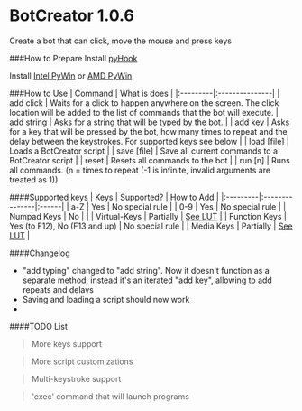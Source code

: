 # BotCreator 1.0.6
Create a bot that can click, move the mouse and press keys

###How to Prepare
Install [pyHook](http://sourceforge.net/projects/pyhook/)

Install [Intel PyWin](http://sourceforge.net/projects/pywin32/files/pywin32/Build%20219/pywin32-219.win32-py2.7.exe/download) or [AMD PyWin](http://sourceforge.net/projects/pywin32/files/pywin32/Build%20219/pywin32-219.win-amd64-py2.7.exe/download)

###How to Use
| Command  | What is does   |
|:---------|:---------------|
| add click | Waits for a click to happen anywhere on the screen. The click location will be added to the list of commands that the bot will execute.
| add string    | Asks for a string that will be typed by the bot. |
| add key      | Asks for a key that will be pressed by the bot, how many times to repeat and the delay between the keystrokes. For supported keys see below |
| load [file] | Loads a BotCreator script |
| save [file] | Save all current commands to a BotCreator script |
| reset   | Resets all commands to the bot |
| run [n] | Runs all commands. (n = times to repeat (-1 is infinite, invalid arguments are treated as 1))

####Supported keys
| Keys  | Supported?   | How to Add |
|:---------|:---------------|:------|
| a-Z | Yes | No special rule |
| 0-9 | Yes | No special rule |
| Numpad Keys | No | |
| Virtual-Keys | Partially | [See LUT](docs/virtual-keys.md) |
| Function Keys | Yes (to F12), No (F13 and up) | No special rule |
| Media Keys | Partially | [See LUT](docs/media-keys.md) |

####Changelog
* "add typing" changed to "add string". Now it doesn't function as a separate method, instead it's an iterated "add key", allowing to add repeats and delays
* Saving and loading a script should now work
* 

####TODO List
> More keys support

> More script customizations

> Multi-keystroke support

> 'exec' command that will launch programs
